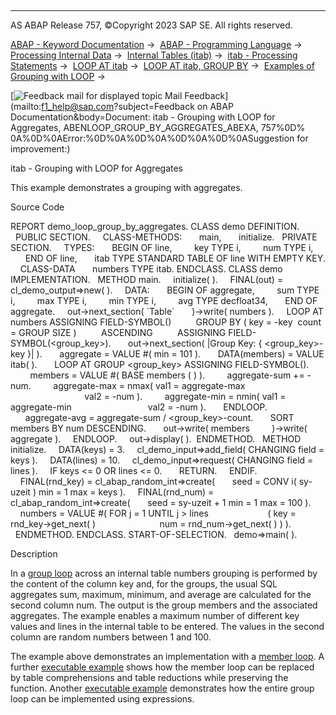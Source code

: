   

* * *

AS ABAP Release 757, ©Copyright 2023 SAP SE. All rights reserved.

[ABAP - Keyword Documentation](https://help.sap.com/doc/abapdocu_757_index_htm/7.57/en-US/abenabap.htm) →  [ABAP - Programming Language](https://help.sap.com/doc/abapdocu_757_index_htm/7.57/en-US/abenabap_reference.htm) →  [Processing Internal Data](https://help.sap.com/doc/abapdocu_757_index_htm/7.57/en-US/abenabap_data_working.htm) →  [Internal Tables (itab)](https://help.sap.com/doc/abapdocu_757_index_htm/7.57/en-US/abenitab.htm) →  [itab - Processing Statements](https://help.sap.com/doc/abapdocu_757_index_htm/7.57/en-US/abentable_processing_statements.htm) →  [LOOP AT itab](https://help.sap.com/doc/abapdocu_757_index_htm/7.57/en-US/abaploop_at_itab_variants.htm) →  [LOOP AT itab, GROUP BY](https://help.sap.com/doc/abapdocu_757_index_htm/7.57/en-US/abaploop_at_itab_group_by.htm) →  [Examples of Grouping with LOOP](https://help.sap.com/doc/abapdocu_757_index_htm/7.57/en-US/abenloop_group_by_abexas.htm) → 

 [![](Mail.gif?object=Mail.gif&sap-language=EN "Feedback mail for displayed topic") Mail Feedback](mailto:f1_help@sap.com?subject=Feedback on ABAP Documentation&body=Document: itab - Grouping with LOOP for Aggregates, ABENLOOP_GROUP_BY_AGGREGATES_ABEXA, 757%0D%
0A%0D%0AError:%0D%0A%0D%0A%0D%0A%0D%0ASuggestion for improvement:)

itab - Grouping with LOOP for Aggregates

This example demonstrates a grouping with aggregates.

Source Code   

REPORT demo\_loop\_group\_by\_aggregates.
CLASS demo DEFINITION.
  PUBLIC SECTION.
    CLASS-METHODS:
      main,
      initialize.
  PRIVATE SECTION.
    TYPES:
      BEGIN OF line,
        key TYPE i,
        num TYPE i,
      END OF line,
      itab TYPE STANDARD TABLE OF line WITH EMPTY KEY.
    CLASS-DATA
      numbers TYPE itab.
ENDCLASS.
CLASS demo IMPLEMENTATION.
  METHOD main.
    initialize( ).
    FINAL(out) = cl\_demo\_output=>new( ).
    DATA:
      BEGIN OF aggregate,
        sum TYPE i,
        max TYPE i,
        min TYPE i,
        avg TYPE decfloat34,
      END OF aggregate.
    out->next\_section( \`Table\`
      )->write( numbers ).
    LOOP AT numbers ASSIGNING FIELD-SYMBOL(<wa>)
         GROUP BY ( key = <wa>-key  count = GROUP SIZE )
         ASCENDING
         ASSIGNING FIELD-SYMBOL(<group\_key>).
      out->next\_section( |Group Key: { <group\_key>-key }| ).
      aggregate = VALUE #( min = 101 ).
      DATA(members) = VALUE itab( ).
      LOOP AT GROUP <group\_key> ASSIGNING FIELD-SYMBOL(<member>).
        members = VALUE #( BASE members ( <member> ) ).
        aggregate-sum += <member>-num.
        aggregate-max = nmax( val1 = aggregate-max
                              val2 = <member>-num ).
        aggregate-min = nmin( val1 = aggregate-min
                              val2 = <member>-num ).
      ENDLOOP.
      aggregate-avg = aggregate-sum / <group\_key>-count.
      SORT members BY num DESCENDING.
      out->write( members
        )->write( aggregate ).
    ENDLOOP.
    out->display( ).  ENDMETHOD.
  METHOD initialize.
    DATA(keys) = 3.
    cl\_demo\_input=>add\_field( CHANGING field = keys ).
    DATA(lines) = 10.
    cl\_demo\_input=>request( CHANGING field = lines ).
    IF keys <= 0 OR lines <= 0.
      RETURN.
    ENDIF.
    FINAL(rnd\_key) = cl\_abap\_random\_int=>create(
      seed = CONV i( sy-uzeit ) min = 1 max = keys ).
    FINAL(rnd\_num) = cl\_abap\_random\_int=>create(
      seed = sy-uzeit + 1 min = 1 max = 100 ).
    numbers = VALUE #( FOR j = 1 UNTIL j > lines
                       ( key = rnd\_key->get\_next( )
                         num = rnd\_num->get\_next( ) ) ).
  ENDMETHOD.
ENDCLASS.
START-OF-SELECTION.
  demo=>main( ).

Description   

In a [group loop](https://help.sap.com/doc/abapdocu_757_index_htm/7.57/en-US/abengroup_loop_glosry.htm "Glossary Entry") across an internal table numbers grouping is performed by the content of the column key and, for the groups, the usual SQL aggregates sum, maximum, minimum, and average are calculated for the second column num. The output is the group members and the associated aggregates. The example enables a maximum number of different key values and lines in the internal table to be entered. The values in the second column are random numbers between 1 and 100.

The example above demonstrates an implementation with a [member loop](https://help.sap.com/doc/abapdocu_757_index_htm/7.57/en-US/abenmember_loop_glosry.htm "Glossary Entry"). A further [executable example](https://help.sap.com/doc/abapdocu_757_index_htm/7.57/en-US/abenloop_group_by_for_abexa.htm) shows how the member loop can be replaced by table comprehensions and table reductions while preserving the function. Another [executable example](https://help.sap.com/doc/abapdocu_757_index_htm/7.57/en-US/abenfor_group_by_aggregates_abexa.htm) demonstrates how the entire group loop can be implemented using expressions.